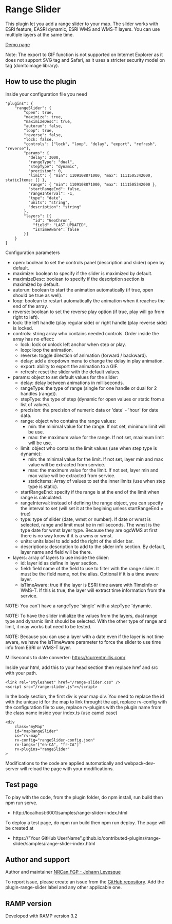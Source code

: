 # Range Slider
This plugin let you add a range slider to your map. The slider works with ESRI feature, EASRI dynamic, ESRI WMS and WMS-T layers. You can use multiple layers at the same time.

[Demo page](https://jolevesq.github.io/contributed-plugins/range-slider/samples/range-slider-index.html)

Note: The export to GIF function is not supported on Internet Explorer as it does not support SVG <foreignObject> tag and Safari, as it uses a stricter security model on <foreignObject> tag (domtoimage library).

## How to use the plugin
Inside your configuration file you need
```
"plugins": {
    "rangeSlider": {
        "open": true,
        "maximize": true,
        "maximizeDesc": true,
        "autorun": false,
        "loop": true,
        "reverse": false,
        "lock: false,
        "controls": ["lock", "loop", "delay", "export", "refresh", "reverse"],
        "params": {
          "delay": 3000,
          "rangeType": "dual",
          "stepType": "dynamic",
          "precision": 0,
          "limit": { "min": 1109108871000, "max": 1111505342000, staticItems: [] },
          "range": { "min": 1109108871000, "max": 1111505342000 },
          "startRangeEnd": false,
          "rangeInterval": -1,
          "type": "date",
          "units": "string",
          "description": "string"
        },
        "layers": [{
            "id": "GeoChron",
            "field": "LAST_UPDATED",
            "isTimeAware": false
        }]
    }
}
```

Configuration parameters
- open: boolean to set the controls panel (description and slider) open by default.
- maximize: boolean to specify if the slider is maximized by default.
- maximizeDesc: boolean to specify if the description section is maximized by default.
- autorun: boolean to start the animation automatically (if true, open should be true as well).
- loop: boolean to restart automatically the animation when it reaches the end of the array.
- reverse: boolean to set the reverse play option (if true, play will go from right to left).
- lock: the left handle (play regular side) or right handle (play reverse side) is locked.
- controls: string array who contains needed controls. Order inside the array has no effect:
    - lock: lock or unlock left anchor when step or play.
    - loop: loop the animation.
    - reverse: toggle direction of animation (forward / backward).
    - delay: add a dropdown menu to change the delay in play animation.
    - export: ability to export the animation to a GIF.
    - refresh: reset the slider with the default values.
- params: object to set default values for the slider:
    - delay: delay between animations in milliseconds.
    - rangeType: the type of range (single for one handle or dual for 2 handles (range)).
    - stepType: the type of step (dynamic for open values or static from a list of values).
    - precision: the precision of numeric data or 'date' - 'hour' for date data.
    - range: object who contains the range values:
        - min: the minimal value for the range. If not set, minimum limit will be use.
        - max: the maximum value for the range. If not set, maximum limit will be use.
    - limit: object who contains the limit values (use when step type is dynamic):
        - min: the minimal value for the limit. If not set, layer min and max value will be extracted from service.
        - max: the maximum value for the limit. If not set, layer min and max value will be extracted from service.
        - staticItems: Array of values to set the inner limits (use when step type is static).
    - startRangeEnd: specify if the range is at the end of the limit when range is calculated.
    - rangeInterval: instead of defining the range object, you can specify the interval to set (will set it at the begining unless startRangeEnd = true)
    - type: type of slider (date, wmst or number). If date or wmst is selected, range and limit must be in milliseconds. The wmst is the type date for wmst layer type. Because they are ogcWMS at first there is no way know if it is a wms or wmst.
    - units: units label to add add the right of the slider bar.
    - descriptions: description to add to the slider info section. By default, layer name and field will be there.
- layers: array of layers to use inside the slider:
    - id: layer id as define in layer section.
    - field: field name of the field to use to filter with the range slider. It must be the field name, not the alias. Optional if it is a time aware layer.
    - isTimeAware: true if the layer is ESRI time aware with TimeInfo or WMS-T. If this is true, the layer will extract time information from the service.

NOTE: You can't have a rangeType 'single' with a stepType 'dynamic.

NOTE: To have the slider initialize the values from the layers, dual range type and dynamic limit should be selected. With the other type of range and limit, it may works but need to be tested.

NOTE: Because you can use a layer with a date even if the layer is not time aware, we have the isTimeAware parameter to force the slider to use time info from ESRI or WMS-T layer.

Milliseconds to date converter: https://currentmillis.com/

Inside your html, add this to your head section then replace href and src with your path.
```
<link rel="stylesheet" href="/range-slider.css" />
<script src="/range-slider.js"></script>
```
In the body section, the first div is your map div. You need to replace the id with the unique id for the map to link throught the api, replace rv-config with the configuration file to use, replace rv-plugins with the plugin name from the class name inside your index.ts (use camel case)
```
<div
    class="myMap"
    id="mapRangeSlider"
    is="rv-map"
    rv-config="rangeSlider-config.json"
    rv-langs='["en-CA", "fr-CA"]'
    rv-plugins="rangeSlider"
>
```
Modifications to the code are applied automatically and webpack-dev-server will reload the page with your modifications.

## Test page
To play with the code, from the plugin folder, do npm install, run build then npm run serve.
- http://localhost:6001/samples/range-slider-index.html

To deploy a test page, do npm run build then npm run deploy. The page will be created at
- https://"Your GitHub UserName".github.io/contributed-plugins/range-slider/samples/range-slider-index.html

## Author and support
Author and maintainer [NRCan FGP - Johann Levesque](https://github.com/jolevesq)

To report issue, please create an issue from the [GitHub repository](https://github.com/fgpv-vpgf/contributed-plugins/issues). Add the plugin-range-slider label and any other applicable one.

## RAMP version
Developed with RAMP version 3.2